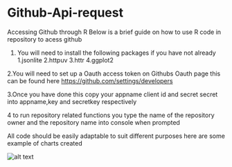 # Github-Api-request
Accessing Github through R
Below is a brief guide on how to use R code in repository to acess github

1. You will need to install the following packages if you have not already
          1.jsonlite
          2.httpuv
          3.httr
          4.ggplot2
           
2.You will need to set up a Oauth access token on Githubs Oauth page this can be found here  https://github.com/settings/developers

3.Once you have done this copy your appname client id and secret secret into appname,key and secretkey respectively

4 to run repository related functions you type the name of the repository owner and the repository name into console when prompted


All code should be easily adaptable to suit different purposes here are some example of charts created 

![alt text](https://github.com/kiliancarolan/Github-Api-request/commit/9cc53d0f0b5a5c36e19c83f29ba92c9e707e87da)
